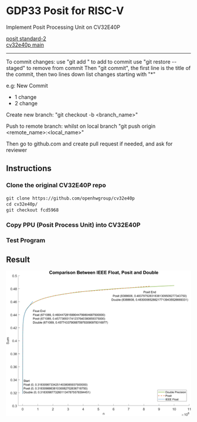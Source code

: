 # GDP33 Posit for RISC-V
Implement Posit Processing Unit on CV32E40P

[posit standard-2](https://posithub.org/docs/posit_standard-2.pdf)  
[cv32e40p main](https://github.com/openhwgroup/cv32e40p/tree/master)

-----------------------------------------------------------------------

To commit changes: 
use "git add <filename>" to add to commit
use "git restore <filename> --staged" to remove from commit
Then "git commit", the first line is the title of the commit, then two lines down list changes starting with "*"

e.g: 
New Commit

* 1 change
* 2 change

Create new branch: "git checkout -b <branch_name>"

Push to remote branch: whilst on local branch "git push origin <remote_name>:<local_name>"

Then go to github.com and create pull request if needed, and ask for reviewer

## Instructions
### Clone the original CV32E40P repo
```
git clone https://github.com/openhwgroup/cv32e40p
cd cv32e40p/ 
git checkout fcd5968
```
### Copy PPU (Posit Process Unit) into CV32E40P
### Test Program
## Result
![Test conpare with IEEE 754 Float](/Picture/Forward_Compare_large_text.png)
